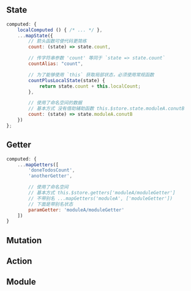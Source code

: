 <!--
 * @Description: 状态管理器知识
 * @Author: panrui
 * @Date: 2021-12-17 10:22:29
 * @LastEditTime: 2021-12-17 11:20:35
 * @LastEditors: panrui
 * 不忘初心,不负梦想
-->

## State

```js
computed: {
    localComputed () { /* ... */ },
    ...mapState({
        // 箭头函数可使代码更简练
        count: (state) => state.count,

        // 传字符串参数 'count' 等同于 `state => state.count`
        countAlias: "count",

        // 为了能够使用 `this` 获取局部状态，必须使用常规函数
        countPlusLocalState(state) {
            return state.count + this.localCount;
        },

        // 使用了命名空间的数据
        // 基本方式 没有借助辅助函数 this.$store.state.moduleA.conutB
        count: (state) => state.moduleA.conutB
    })
};
```

## Getter

```js
computed: {
    ...mapGetters([
        'doneTodosCount',
        'anotherGetter',

        // 使用了命名空间
        // 基本方式 this.$store.getters['moduleA/moduleGetter']
        // 不带别名 ...mapGetters('moduleA', ['moduleGetter'])
        // 下面是带别名状态
        paramGetter: 'moduleA/moduleGetter'
    ])
}
```

## Mutation

## Action

## Module
